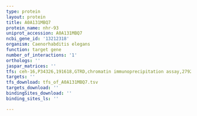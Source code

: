 ```yaml
---
type: protein
layout: protein
title: A0A131MBQ7
protein_name: nhr-93
uniprot_accession: A0A131MBQ7
ncbi_gene_id: '13212318'
organism: Caenorhabditis elegans
function: target gene
number_of_interactions: '1'
orthologs: ''
jaspar_matrices: ''
tfs: ceh-16,P34326,191618,GTRD,chromatin immunoprecipitation assay,27924024%5Buid%5D,No
targets: ''
tfs_download: tfs_of_A0A131MBQ7.tsv
targets_download: ''
bindingSites_download: ''
binding_sites_ls: ''

---
```

